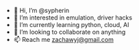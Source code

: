 - 👋 Hi, I’m @sypherin
- 👀 I’m interested in emulation, driver hacks
- 🌱 I’m currently learning python, cloud, AI
- 💞️ I’m looking to collaborate on anything
- 📫 Reach me zachawyj@gmail.com 

<!---
sypherin/sypherin is a ✨ special ✨ repository because its `README.md` (this file) appears on your GitHub profile.
You can click the Preview link to take a look at your changes.
--->
